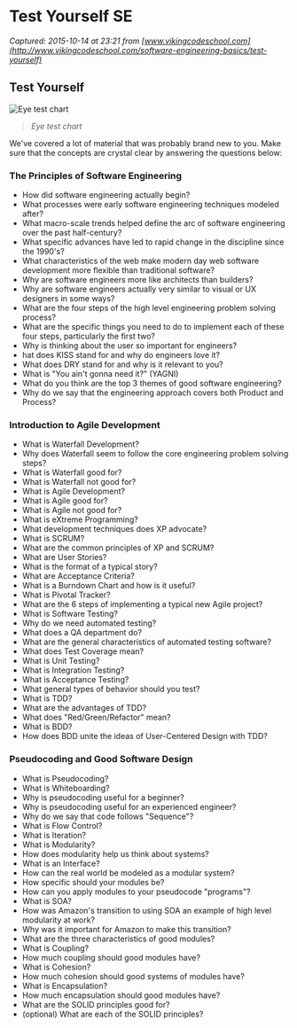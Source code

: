 # Test Yourself SE

_Captured: 2015-10-14 at 23:21 from [www.vikingcodeschool.com](http://www.vikingcodeschool.com/software-engineering-basics/test-yourself)_

## Test Yourself

![Eye test chart](http://s3.amazonaws.com/viking_education/web_development/prep_engineering/eye_chart_small.jpg)

> _Eye test chart_

We've covered a lot of material that was probably brand new to you. Make sure that the concepts are crystal clear by answering the questions below:

### The Principles of Software Engineering

  * How did software engineering actually begin?
  * What processes were early software engineering techniques modeled after?
  * What macro-scale trends helped define the arc of software engineering over the past half-century?
  * What specific advances have led to rapid change in the discipline since the 1990's?
  * What characteristics of the web make modern day web software development more flexible than traditional software?
  * Why are software engineers more like architects than builders?
  * Why are software engineers actually very similar to visual or UX designers in some ways?
  * What are the four steps of the high level engineering problem solving process?
  * What are the specific things you need to do to implement each of these four steps, particularly the first two?
  * Why is thinking about the user so important for engineers?
  * hat does KISS stand for and why do engineers love it?
  * What does DRY stand for and why is it relevant to you?
  * What is "You ain't gonna need it?" (YAGNI)
  * What do you think are the top 3 themes of good software engineering?
  * Why do we say that the engineering approach covers both Product and Process?

### Introduction to Agile Development

  * What is Waterfall Development?
  * Why does Waterfall seem to follow the core engineering problem solving steps?
  * What is Waterfall good for?
  * What is Waterfall not good for?
  * What is Agile Development?
  * What is Agile good for?
  * What is Agile not good for?
  * What is eXtreme Programming?
  * What development techniques does XP advocate?
  * What is SCRUM?
  * What are the common principles of XP and SCRUM?
  * What are User Stories?
  * What is the format of a typical story?
  * What are Acceptance Criteria?
  * What is a Burndown Chart and how is it useful?
  * What is Pivotal Tracker?
  * What are the 6 steps of implementing a typical new Agile project?
  * What is Software Testing?
  * Why do we need automated testing?
  * What does a QA department do?
  * What are the general characteristics of automated testing software?
  * What does Test Coverage mean?
  * What is Unit Testing?
  * What is Integration Testing?
  * What is Acceptance Testing?
  * What general types of behavior should you test?
  * What is TDD?
  * What are the advantages of TDD?
  * What does "Red/Green/Refactor" mean?
  * What is BDD?
  * How does BDD unite the ideas of User-Centered Design with TDD?

### Pseudocoding and Good Software Design

  * What is Pseudocoding?
  * What is Whiteboarding?
  * Why is pseudocoding useful for a beginner?
  * Why is pseudocoding useful for an experienced engineer?
  * Why do we say that code follows "Sequence"?
  * What is Flow Control?
  * What is Iteration?
  * What is Modularity?
  * How does modularity help us think about systems?
  * What is an Interface?
  * How can the real world be modeled as a modular system?
  * How specific should your modules be?
  * How can you apply modules to your pseudocode "programs"?
  * What is SOA?
  * How was Amazon's transition to using SOA an example of high level modularity at work?
  * Why was it important for Amazon to make this transition?
  * What are the three characteristics of good modules?
  * What is Coupling?
  * How much coupling should good modules have?
  * What is Cohesion?
  * How much cohesion should good systems of modules have?
  * What is Encapsulation?
  * How much encapsulation should good modules have?
  * What are the SOLID principles good for?
  * (optional) What are each of the SOLID principles?
